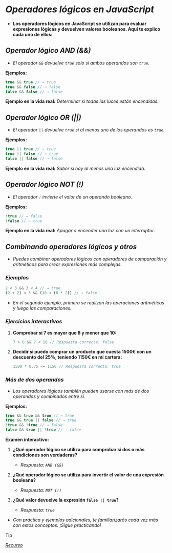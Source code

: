 <!-- Autor: Daniel Benjamin Perez Morales -->
<!-- GitHub: https://github.com/DanielPerezMoralesDev13 -->
<!-- Correo electrónico: danielperezdev@proton.me  -->

# ***Operadores lógicos en JavaScript***

- **Los operadores lógicos en JavaScript se utilizan para evaluar expresiones lógicas y devuelven valores booleanos. Aquí te explico cada uno de ellos:**

## ***Operador lógico AND (&&)***

- *El operador `&&` devuelve `true` solo si ambos operandos son `true`.*

**Ejemplos:**

```javascript
true && true // → true
true && false // → false
false && false // → false
```

**Ejemplo en la vida real:** *Determinar si todas las luces están encendidas.*

## ***Operador lógico OR (||)***

- *El operador `||` devuelve `true` si al menos uno de los operandos es `true`.*

**Ejemplos:**

```javascript
true || true // → true
true || false // → true
false || false // → false
```

**Ejemplo en la vida real:** *Saber si hay al menos una luz encendida.*

## ***Operador lógico NOT (!)***

- *El operador `!` invierte el valor de un operando booleano.*

**Ejemplos:**

```javascript
!true // → false
!false // → true
```

**Ejemplo en la vida real:** *Apagar o encender una luz con un interruptor.*

## ***Combinando operadores lógicos y otros***

- *Puedes combinar operadores lógicos con operadores de comparación y aritméticos para crear expresiones más complejas.*

### ***Ejemplos***

```javascript
2 < 3 && 3 < 4 // → true
(2 + 2) < 3 && (10 < (8 * 2)) // → false
```

- *En el segundo ejemplo, primero se realizan las operaciones aritméticas y luego las comparaciones.*

### ***Ejercicios interactivos***

1. **Comprobar si 7 es mayor que 8 y menor que 10:**

   ```javascript
   7 > 8 && 7 < 10 // Respuesta correcta: false
   ```

2. **Decidir si puedo comprar un producto que cuesta 1500€ con un descuento del 25%, teniendo 1150€ en mi cartera:**

   ```javascript
   1500 * 0.75 <= 1150 // Respuesta correcta: true
   ```

### ***Más de dos operandos***

- *Los operadores lógicos también pueden usarse con más de dos operandos y combinados entre sí.*

**Ejemplos:**

```javascript
true && true && true // → true
true && true || false // → true
!true && !true // → false
false && true || !true // → false
```

**Examen interactivo:**

1. **¿Qué operador lógico se utiliza para comprobar si dos o más condiciones son verdaderas?**
   - *Respuesta: `AND (&&)`*

2. **¿Qué operador lógico se utiliza para invertir el valor de una expresión booleana?**
   - *Respuesta: `NOT (!)`*

3. **¿Qué valor devuelve la expresión `false || true`?**
   - *Respuesta: `true`*

- *Con práctica y ejemplos adicionales, te familiarizarás cada vez más con estos conceptos. ¡Sigue practicando!*

> [!TIP]
> *[Recurso](https://www.aprendejavascript.dev/clase/introduccion/operadores-logicos "https://www.aprendejavascript.dev/clase/introduccion/operadores-logicos")*
